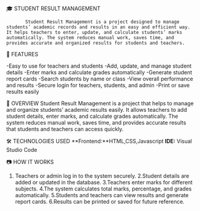 🎓 STUDENT RESULT MANAGEMENT 

           Student Result Management is a project designed to manage students’ academic records and results in an easy and efficient way. It helps teachers to enter, update, and calculate students’ marks automatically. The system reduces manual work, saves time, and provides accurate and organized results for students and teachers.

🚀 FEATURES

-Easy to use for teachers and students
-Add, update, and manage student details
-Enter marks and calculate grades automatically
-Generate student report cards
-Search students by name or class
-View overall performance and results
-Secure login for teachers, students, and admin
-Print or save results easily

🧠 OVERVIEW
        Student Result Management is a project that helps to manage and organize students’ academic results easily. It allows teachers to add student details, enter marks, and calculate grades automatically. The system reduces manual work, saves time, and provides accurate results that students and teachers can access quickly.

🛠️ TECHNOLOGIES USED
**Frontend:**HTML,CSS,Javascript
**IDE:** Visual Studio Code

📷 HOW IT WORKS
1. Teachers or admin log in to the system securely.
2.Student details are added or updated in the database.
3.Teachers enter marks for different subjects.
4.The system calculates total marks, percentage, and grades automatically.
5.Students and teachers can view results and generate report cards.
6.Results can be printed or saved for future reference.
